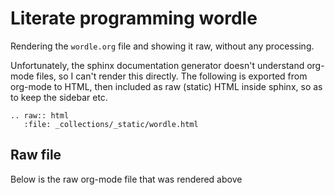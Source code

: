 # Literate programming wordle

Rendering the `wordle.org` file and showing it raw, without any processing.

Unfortunately, the sphinx documentation generator doesn't understand org-mode
files, so I can't render this directly. The following is exported from org-mode
to HTML, then included as raw (static) HTML inside sphinx, so as to keep the
sidebar etc.

```{eval-rst}
.. raw:: html
   :file: _collections/_static/wordle.html
```

## Raw file

Below is the raw org-mode file that was rendered above

```{literalinclude} ../../wordle.org
```
